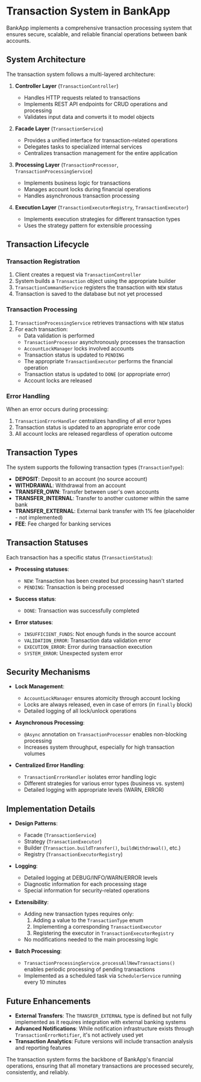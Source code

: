 # Transaction System in BankApp

BankApp implements a comprehensive transaction processing system that ensures secure, scalable, and reliable financial
operations between bank accounts.

## System Architecture

The transaction system follows a multi-layered architecture:

1. **Controller Layer** (`TransactionController`)
    - Handles HTTP requests related to transactions
    - Implements REST API endpoints for CRUD operations and processing
    - Validates input data and converts it to model objects

2. **Facade Layer** (`TransactionService`)
    - Provides a unified interface for transaction-related operations
    - Delegates tasks to specialized internal services
    - Centralizes transaction management for the entire application

3. **Processing Layer** (`TransactionProcessor`, `TransactionProcessingService`)
    - Implements business logic for transactions
    - Manages account locks during financial operations
    - Handles asynchronous transaction processing

4. **Execution Layer** (`TransactionExecutorRegistry`, `TransactionExecutor`)
    - Implements execution strategies for different transaction types
    - Uses the strategy pattern for extensible processing

## Transaction Lifecycle

### Transaction Registration

1. Client creates a request via `TransactionController`
2. System builds a `Transaction` object using the appropriate builder
3. `TransactionCommandService` registers the transaction with `NEW` status
4. Transaction is saved to the database but not yet processed

### Transaction Processing

1. `TransactionProcessingService` retrieves transactions with `NEW` status
2. For each transaction:
    - Data validation is performed
    - `TransactionProcessor` asynchronously processes the transaction
    - `AccountLockManager` locks involved accounts
    - Transaction status is updated to `PENDING`
    - The appropriate `TransactionExecutor` performs the financial operation
    - Transaction status is updated to `DONE` (or appropriate error)
    - Account locks are released

### Error Handling

When an error occurs during processing:

1. `TransactionErrorHandler` centralizes handling of all error types
2. Transaction status is updated to an appropriate error code
3. All account locks are released regardless of operation outcome

## Transaction Types

The system supports the following transaction types (`TransactionType`):

- **DEPOSIT**: Deposit to an account (no source account)
- **WITHDRAWAL**: Withdrawal from an account
- **TRANSFER_OWN**: Transfer between user's own accounts
- **TRANSFER_INTERNAL**: Transfer to another customer within the same bank
- **TRANSFER_EXTERNAL**: External bank transfer with 1% fee (placeholder - not implemented)
- **FEE**: Fee charged for banking services

## Transaction Statuses

Each transaction has a specific status (`TransactionStatus`):

- **Processing statuses**:
    - `NEW`: Transaction has been created but processing hasn't started
    - `PENDING`: Transaction is being processed

- **Success status**:
    - `DONE`: Transaction was successfully completed

- **Error statuses**:
    - `INSUFFICIENT_FUNDS`: Not enough funds in the source account
    - `VALIDATION_ERROR`: Transaction data validation error
    - `EXECUTION_ERROR`: Error during transaction execution
    - `SYSTEM_ERROR`: Unexpected system error

## Security Mechanisms

- **Lock Management**:
    - `AccountLockManager` ensures atomicity through account locking
    - Locks are always released, even in case of errors (in `finally` block)
    - Detailed logging of all lock/unlock operations

- **Asynchronous Processing**:
    - `@Async` annotation on `TransactionProcessor` enables non-blocking processing
    - Increases system throughput, especially for high transaction volumes

- **Centralized Error Handling**:
    - `TransactionErrorHandler` isolates error handling logic
    - Different strategies for various error types (business vs. system)
    - Detailed logging with appropriate levels (WARN, ERROR)

## Implementation Details

- **Design Patterns**:
    - Facade (`TransactionService`)
    - Strategy (`TransactionExecutor`)
    - Builder (`Transaction.buildTransfer()`, `buildWithdrawal()`, etc.)
    - Registry (`TransactionExecutorRegistry`)

- **Logging**:
    - Detailed logging at DEBUG/INFO/WARN/ERROR levels
    - Diagnostic information for each processing stage
    - Special information for security-related operations

- **Extensibility**:
    - Adding new transaction types requires only:
        1. Adding a value to the `TransactionType` enum
        2. Implementing a corresponding `TransactionExecutor`
        3. Registering the executor in `TransactionExecutorRegistry`
    - No modifications needed to the main processing logic

- **Batch Processing**:
    - `TransactionProcessingService.processAllNewTransactions()` enables periodic processing of pending transactions
    - Implemented as a scheduled task via `SchedulerService` running every 10 minutes

## Future Enhancements

- **External Transfers**: The `TRANSFER_EXTERNAL` type is defined but not fully implemented as it requires integration
  with external banking systems
- **Advanced Notifications**: While notification infrastructure exists through `TransactionErrorNotifier`, it's not
  actively used yet
- **Transaction Analytics**: Future versions will include transaction analysis and reporting features

The transaction system forms the backbone of BankApp's financial operations, ensuring that all monetary transactions are
processed securely, consistently, and reliably.